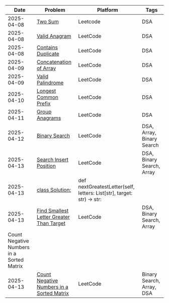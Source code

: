 | Date | Problem | Platform | Tags |
|------|---------|----------|------|
| 2025-04-08 | [Two Sum](.\2025-04-08\two_sum.md) | Leetcode | DSA |
| 2025-04-08 | [Valid Anagram](.\2025-04-08\valid_anagram.md) | LeetCode | DSA |
| 2025-04-08 | [Contains Duplicate](.\2025-04-08\contains_duplicate.md) | LeetCode | DSA |
| 2025-04-09 | [Concatenation of Array](.\2025-04-09\concatenation_of_array.md) | LeetCode | DSA |
| 2025-04-09 | [Valid Palindrome](.\2025-04-09\valid_palindrome.md) | LeetCode | DSA |
| 2025-04-10 | [Longest Common Prefix](.\2025-04-10\longest_common_prefix.md) | LeetCode | DSA |
| 2025-04-11 | [Group Anagrams](.\2025-04-11\group_anagrams.md) | LeetCode | DSA |
| 2025-04-12 | [Binary Search](.\2025-04-12\binary_search.md) | LeetCode | DSA, Array, Binary Search |
| 2025-04-13 | [Search Insert Position](.\2025-04-13\search_insert_position.md) | LeetCode | DSA, Binary Search, Array |
| 2025-04-13 | [class Solution:](.\2025-04-13\class_solution:.md) | def nextGreatestLetter(self, letters: List[str], target: str) -> str: |  |
| 2025-04-13 | [Find Smallest Letter Greater Than Target](.\2025-04-13\find_smallest_letter_greater_than_target.md) | LeetCode | DSA, Binary Search, Array |
| Count Negative Numbers in a Sorted Matrix | [](.\Count%20Negative%20Numbers%20in%20a%20Sorted%20Matrix\.md) |  |  |
| 2025-04-13 | [Count Negative Numbers in a Sorted Matrix](.\2025-04-13\count_negative_numbers_in_a_sorted_matrix.md) | LeetCode | Binary Search, Array, DSA |
